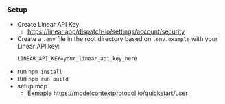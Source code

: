 ### Setup

- Create Linear API Key
  - https://linear.app/dispatch-io/settings/account/security
- Create a `.env` file in the root directory based on `.env.example` with your Linear API key:
  ```
  LINEAR_API_KEY=your_linear_api_key_here
  ```
- run `npm install`
- run `npm run build`
- setup mcp
  - Exmaple https://modelcontextprotocol.io/quickstart/user
